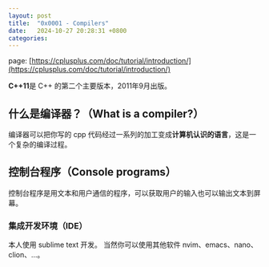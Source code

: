 ```yaml
---
layout: post
title:  "0x0001 - Compilers"
date:   2024-10-27 20:28:31 +0800
categories: 
---
```

page: [https://cplusplus.com/doc/tutorial/introduction/](https://cplusplus.com/doc/tutorial/introduction/)

**C++11**是 C++ 的第二个主要版本，2011年9月出版。

## 什么是编译器？（What is a compiler?）
编译器可以把你写的 cpp 代码经过一系列的加工变成**计算机认识的语言**，这是一个复杂的编译过程。

## 控制台程序（Console programs）
控制台程序是用文本和用户通信的程序，可以获取用户的输入也可以输出文本到屏幕。

### 集成开发环境（IDE）
本人使用 sublime text 开发。 当然你可以使用其他软件 nvim、emacs、nano、clion、...。